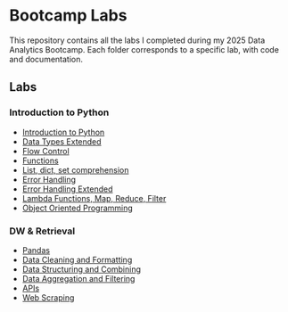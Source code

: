 # Bootcamp Labs

This repository contains all the labs I completed during my 2025 Data Analytics Bootcamp. Each folder corresponds to a specific lab, with code and documentation.

## Labs

### Introduction to Python
- [Introduction to Python]()
- [Data Types Extended](https://github.com/spqdotcom/lab-python-data-structures)
- [Flow Control](https://github.com/spqdotcom/lab-python-flow-control)
- [Functions](https://github.com/spqdotcom/lab-python-functions)
- [List, dict, set comprehension](https://github.com/spqdotcom/lab-python-list-dict-set-comprehension)
- [Error Handling](https://github.com/spqdotcom/lab-python-error-handling)
- [Error Handling Extended](https://github.com/spqdotcom/lab-python-error-handling-extra)
- [Lambda Functions, Map, Reduce, Filter](https://github.com/spqdotcom/lab-python-lambda-map-reduce-filter)
- [Object Oriented Programming](https://github.com/spqdotcom/lab-python-oop)

### DW & Retrieval
- [Pandas](https://github.com/spqdotcom/lab-dw-pandas)
- [Data Cleaning and Formatting](https://github.com/spqdotcom/lab-dw-data-cleaning-and-formatting)
- [Data Structuring and Combining](https://github.com/spqdotcom/lab-dw-data-structuring-and-combining)
- [Data Aggregation and Filtering](https://github.com/spqdotcom/lab-dw-data-aggregation-and-filtering)
- [APIs](https://github.com/spqdotcom/lab-apis)
- [Web Scraping](https://github.com/spqdotcom/lab-web-scraping)
